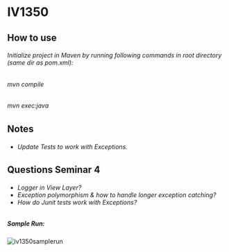 # IV1350
<h2>How to use</h2>
<h6>Initialize project in Maven by running following commands in root directory (same dir as pom.xml): </h6>
<h6> mvn compile </h6>
<h6> mvn exec:java </h6>
<h2>Notes</h2>
<h6>
  <ul>
    <li>Update Tests to work with Exceptions.</li>
  </ul>
</h6>
<!--
<h6>
  <ul>
    <li> Seminar 3 = build normal process + tests -> Seminar 4 build fail process. <li>
    <li>Display -> Printer + View</li>
    <li> Tests </li>
    <li> Discounts + correct process </li>
    <li>rename SalesHandler to PoS? </li>
    <li>View.updateItemQuantity() same as getItem()</li>
    <li>Discount Handling NOT REQUIRED for SEM3</li>
  </ul>
</h6>
-->
<h2>Questions Seminar 4</h2>
<h6>
  <ul>
    <li>Logger in View Layer?</li>
    <li>Exception polymorphism & how to handle longer exception catching?</li>
    <li>How do Junit tests work with Exceptions?</li>
  </ul>
</h6>
<!-- <h3>Appropriate response regarding task2 feedback:</h3>
<ul>
  <li>1. returned valued are not specified for some of the function calls, for example getItem, Sale etc.</li>
  <li>2. you should NOT update a DTO object, saleDTO. [SOLVED]</li>
  <li>3 It is not clear how does View get information like amount, discount_id etc.</li>
  <li>4 class constructor and class name do not match for example, cashRegister</li>
</ul>
-->
<!-- 
<h3>Further Questions:</h3>
-->
<!--
<ul>
  <li>Testing without static instances? [SOLVED] (create entire structure for test)</li>
  <li>Preffered One-Liners or Object declared then passed on?</li>
  <li>No Args in Controller?</li>
  <li>One test class per tested class?</li>
</ul>
-->

<h5>Sample Run:</h5>

![iv1350samplerun](https://github.com/leolangberg/IV1350/assets/152855963/1e1a8c77-fca9-4ad5-b698-d5712a9ee3e6)

